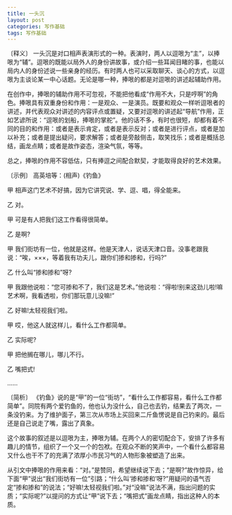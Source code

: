 ```yaml
---
title: 一头沉
layout: post
categories: 写作基础
tags: 写作基础
---
```


〔释义〕 一头沉是对口相声表演形式的一种。表演时，两人以逗哏为“主”，以捧哏为“辅”。逗哏的既能以局外人的身份讲故事，或介绍一些耳闻目睹的事，也能以局内人的身份述说一些亲身的经历。有时两人也可以采取聊天、谈心的方式，以逗哏为主谈论某一中心话题。无论是哪一种，捧哏的都是对逗哏的讲述起辅助作用。

在创作中，捧哏的辅助作用不可忽视，不能把他看成“作用不大，只是哼啊”的角色。捧哏具有双重身份和作用：一是观众、一是演员。既要和观众一样听逗哏者的讲述，并代表观众对讲述的内容评点或置疑，又要对逗哏的讲述起“导航”作用，正如艺谚所说：“逗哏的划船，捧哏的掌舵”。他的话不多，有时也很短，却都有着不同的目的和作用：或者是表示肯定，或者是表示反对；或者是进行评点，或者是加以补充；或者是提出疑问，要求解答；或者是旁敲侧击，取笑找乐；或者是概括总结，画龙点睛；或者是故作姿态，渲染气氛，等等。

总之，捧哏的作用不容低估，只有捧逗之间配合默契，才能取得良好的艺术效果。

〔示例〕 高英培等：(相声)《钓鱼》

甲 相声这门艺术不好搞，因为它讲究说、学、逗、唱，得全能来。

乙 对。

甲 可是有人把我们这工作看得很简单。

乙 是啊?

甲 我们街坊有一位，他就是这样。他是天津人，说话天津口音。没事老跟我说：“唉，×××，等着我有功夫儿，跟你们掺和掺和，行吗?”

乙 什么叫“掺和掺和”呀?

甲 我跟他说啦：“您可掺和不了，我们这是艺术。”他说啦：“得啦!别来这劲儿啦!嘛艺术啊，我看透啦，你们那玩意儿没嘛!”

乙 好嘛!太轻视我们啦。

甲 哎，他这人就这样儿，看什么工作都简单。

乙 实际呢?

甲 把他搁在哪儿，哪儿不行。

乙 嘴把式!

……

〔简析〕 《钓鱼》说的是“甲”的一位“街坊”，“看什么工作都容易，看什么工作都简单”。同院有两个爱钓鱼的，他也认为没什么，自己也去钓，结果去了两次，一条没钓来。为了维护面子，第三次从市场上买回来二斤鱼愣说是自己钓来的。最后还是自己说走了嘴，露出了真象。

这个故事的叙述是以逗哏为主，捧哏为辅。在两个人的密切配合下，安排了许多有趣儿的情节，组织了一个又一个的包袱。在观众不断的笑声中，一个看什么都容易又什么也干不了的充满了浓厚小市民习气的人物形象被塑造了出来。

从引文中捧哏的作用来看：“对。”是赞同，希望继续说下去；“是啊?”故作惊异，给下面“甲”说出“我们街坊有一位”引路；“什么叫‘掺和掺和’呀?”用疑问的语气否定“掺和掺和”的说法；“好嘛!太轻视我们啦。”对“没嘛”说法不满，指出问题的实质；“实际呢?”以提问的方式让“甲”说下去；“嘴把式”画龙点睛，指出这种人的本质。 